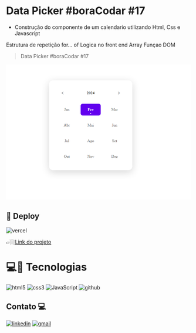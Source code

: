 # Data Picker #boraCodar #17

- Construção do componente de um calendario utilizando Html, Css e Javascript 

Estrutura de repetição for... of
Logica no front end
Array
Funçao 
DOM 

> Data Picker #boraCodar #17

![preview](./.github/cover.png)

## 🔗 Deploy 

![vercel](https://img.shields.io/badge/vercel-000000?style=for-the-badge&logo=vercel&logoColor=white)

👉🏼[Link do projeto](https://bora-codar-17-data-picker.vercel.app/)


#  💻🔧 Tecnologias

![html5](https://img.shields.io/badge/HTML5-E34F26?style=for-the-badge&logo=html5&logoColor=white)
![css3](https://img.shields.io/badge/CSS3-1572B6?style=for-the-badge&logo=css3&logoColor=white)
![JavaScript](https://img.shields.io/badge/JavaScript-F7DF1E?style=for-the-badge&logo=javascript&logoColor=black)
![github](https://img.shields.io/badge/github-000000?style=for-the-badge&logo=github&logoColor=white)


## Contato 💻

[![linkedin](https://img.shields.io/badge/linkedin-0A66C2?style=for-the-badge&logo=linkedin&logoColor=white)](https://www.linkedin.com/in/jose-martinez-352032222/)
[![gmail](https://img.shields.io/badge/Gmail-D14836?style=for-the-badge&logo=gmail&logoColor=white)](https://mailto:juniorjose1925@gmail.com)

